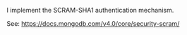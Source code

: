 I implement the SCRAM-SHA1 authentication mechanism.

See: https://docs.mongodb.com/v4.0/core/security-scram/
